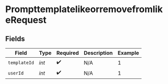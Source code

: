 # PrompttemplatelikeorremovefromlikeRequest


## Fields

| Field              | Type               | Required           | Description        | Example            |
| ------------------ | ------------------ | ------------------ | ------------------ | ------------------ |
| `templateId`       | *int*              | :heavy_check_mark: | N/A                | 1                  |
| `userId`           | *int*              | :heavy_check_mark: | N/A                | 1                  |